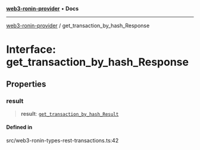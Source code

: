 [**web3-ronin-provider**](../README.md) • **Docs**

***

[web3-ronin-provider](../globals.md) / get\_transaction\_by\_hash\_Response

# Interface: get\_transaction\_by\_hash\_Response

## Properties

### result

> **result**: [`get_transaction_by_hash_Result`](get_transaction_by_hash_Result.md)

#### Defined in

src/web3-ronin-types-rest-transactions.ts:42
